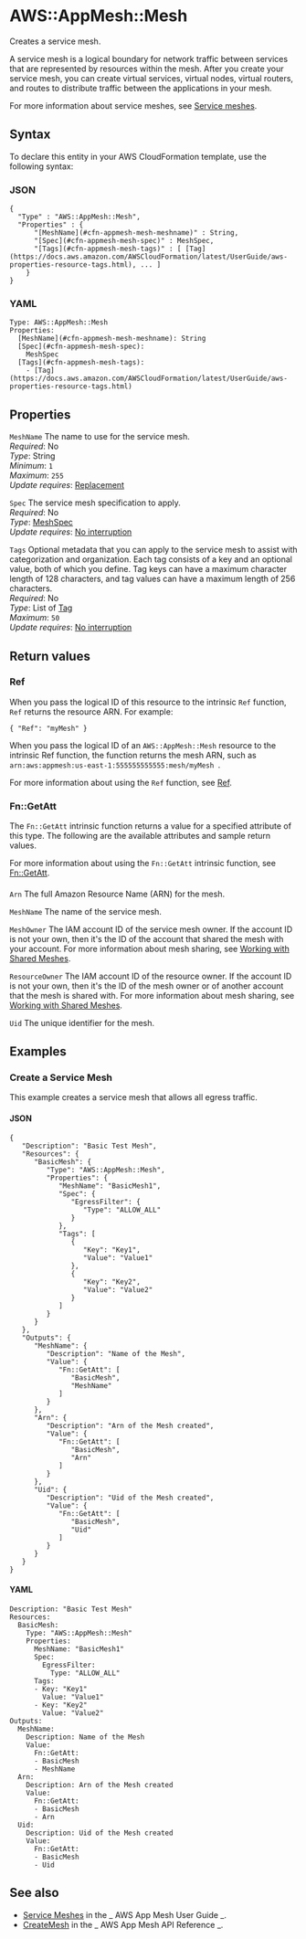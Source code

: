 # AWS::AppMesh::Mesh<a name="aws-resource-appmesh-mesh"></a>

Creates a service mesh\.

A service mesh is a logical boundary for network traffic between services that are represented by resources within the mesh\. After you create your service mesh, you can create virtual services, virtual nodes, virtual routers, and routes to distribute traffic between the applications in your mesh\.

For more information about service meshes, see [Service meshes](https://docs.aws.amazon.com/app-mesh/latest/userguide/meshes.html)\.

## Syntax<a name="aws-resource-appmesh-mesh-syntax"></a>

To declare this entity in your AWS CloudFormation template, use the following syntax:

### JSON<a name="aws-resource-appmesh-mesh-syntax.json"></a>

```
{
  "Type" : "AWS::AppMesh::Mesh",
  "Properties" : {
      "[MeshName](#cfn-appmesh-mesh-meshname)" : String,
      "[Spec](#cfn-appmesh-mesh-spec)" : MeshSpec,
      "[Tags](#cfn-appmesh-mesh-tags)" : [ [Tag](https://docs.aws.amazon.com/AWSCloudFormation/latest/UserGuide/aws-properties-resource-tags.html), ... ]
    }
}
```

### YAML<a name="aws-resource-appmesh-mesh-syntax.yaml"></a>

```
Type: AWS::AppMesh::Mesh
Properties:
  [MeshName](#cfn-appmesh-mesh-meshname): String
  [Spec](#cfn-appmesh-mesh-spec):
    MeshSpec
  [Tags](#cfn-appmesh-mesh-tags):
    - [Tag](https://docs.aws.amazon.com/AWSCloudFormation/latest/UserGuide/aws-properties-resource-tags.html)
```

## Properties<a name="aws-resource-appmesh-mesh-properties"></a>

`MeshName` <a name="cfn-appmesh-mesh-meshname"></a>
The name to use for the service mesh\.  
_Required_: No  
_Type_: String  
_Minimum_: `1`  
_Maximum_: `255`  
_Update requires_: [Replacement](https://docs.aws.amazon.com/AWSCloudFormation/latest/UserGuide/using-cfn-updating-stacks-update-behaviors.html#update-replacement)

`Spec` <a name="cfn-appmesh-mesh-spec"></a>
The service mesh specification to apply\.  
_Required_: No  
_Type_: [MeshSpec](aws-properties-appmesh-mesh-meshspec.md)  
_Update requires_: [No interruption](https://docs.aws.amazon.com/AWSCloudFormation/latest/UserGuide/using-cfn-updating-stacks-update-behaviors.html#update-no-interrupt)

`Tags` <a name="cfn-appmesh-mesh-tags"></a>
Optional metadata that you can apply to the service mesh to assist with categorization and organization\. Each tag consists of a key and an optional value, both of which you define\. Tag keys can have a maximum character length of 128 characters, and tag values can have a maximum length of 256 characters\.  
_Required_: No  
_Type_: List of [Tag](https://docs.aws.amazon.com/AWSCloudFormation/latest/UserGuide/aws-properties-resource-tags.html)  
_Maximum_: `50`  
_Update requires_: [No interruption](https://docs.aws.amazon.com/AWSCloudFormation/latest/UserGuide/using-cfn-updating-stacks-update-behaviors.html#update-no-interrupt)

## Return values<a name="aws-resource-appmesh-mesh-return-values"></a>

### Ref<a name="aws-resource-appmesh-mesh-return-values-ref"></a>

When you pass the logical ID of this resource to the intrinsic `Ref` function, `Ref` returns the resource ARN\. For example:

`{ "Ref": "myMesh" }`

When you pass the logical ID of an `AWS::AppMesh::Mesh` resource to the intrinsic Ref function, the function returns the mesh ARN, such as `arn:aws:appmesh:us-east-1:555555555555:mesh/myMesh `\.

For more information about using the `Ref` function, see [Ref](https://docs.aws.amazon.com/AWSCloudFormation/latest/UserGuide/intrinsic-function-reference-ref.html)\.

### Fn::GetAtt<a name="aws-resource-appmesh-mesh-return-values-fn--getatt"></a>

The `Fn::GetAtt` intrinsic function returns a value for a specified attribute of this type\. The following are the available attributes and sample return values\.

For more information about using the `Fn::GetAtt` intrinsic function, see [Fn::GetAtt](https://docs.aws.amazon.com/AWSCloudFormation/latest/UserGuide/intrinsic-function-reference-getatt.html)\.

#### <a name="aws-resource-appmesh-mesh-return-values-fn--getatt-fn--getatt"></a>

`Arn` <a name="Arn-fn::getatt"></a>
The full Amazon Resource Name \(ARN\) for the mesh\.

`MeshName` <a name="MeshName-fn::getatt"></a>
The name of the service mesh\.

`MeshOwner` <a name="MeshOwner-fn::getatt"></a>
The IAM account ID of the service mesh owner\. If the account ID is not your own, then it's the ID of the account that shared the mesh with your account\. For more information about mesh sharing, see [Working with Shared Meshes](https://docs.aws.amazon.com/app-mesh/latest/userguide/sharing.html)\.

`ResourceOwner` <a name="ResourceOwner-fn::getatt"></a>
The IAM account ID of the resource owner\. If the account ID is not your own, then it's the ID of the mesh owner or of another account that the mesh is shared with\. For more information about mesh sharing, see [Working with Shared Meshes](https://docs.aws.amazon.com/app-mesh/latest/userguide/sharing.html)\.

`Uid` <a name="Uid-fn::getatt"></a>
The unique identifier for the mesh\.

## Examples<a name="aws-resource-appmesh-mesh--examples"></a>

### Create a Service Mesh<a name="aws-resource-appmesh-mesh--examples--Create_a_Service_Mesh"></a>

This example creates a service mesh that allows all egress traffic\.

#### JSON<a name="aws-resource-appmesh-mesh--examples--Create_a_Service_Mesh--json"></a>

```
{
   "Description": "Basic Test Mesh",
   "Resources": {
      "BasicMesh": {
         "Type": "AWS::AppMesh::Mesh",
         "Properties": {
            "MeshName": "BasicMesh1",
            "Spec": {
               "EgressFilter": {
                  "Type": "ALLOW_ALL"
               }
            },
            "Tags": [
               {
                  "Key": "Key1",
                  "Value": "Value1"
               },
               {
                  "Key": "Key2",
                  "Value": "Value2"
               }
            ]
         }
      }
   },
   "Outputs": {
      "MeshName": {
         "Description": "Name of the Mesh",
         "Value": {
            "Fn::GetAtt": [
               "BasicMesh",
               "MeshName"
            ]
         }
      },
      "Arn": {
         "Description": "Arn of the Mesh created",
         "Value": {
            "Fn::GetAtt": [
               "BasicMesh",
               "Arn"
            ]
         }
      },
      "Uid": {
         "Description": "Uid of the Mesh created",
         "Value": {
            "Fn::GetAtt": [
               "BasicMesh",
               "Uid"
            ]
         }
      }
   }
}
```

#### YAML<a name="aws-resource-appmesh-mesh--examples--Create_a_Service_Mesh--yaml"></a>

```
Description: "Basic Test Mesh"
Resources:
  BasicMesh:
    Type: "AWS::AppMesh::Mesh"
    Properties:
      MeshName: "BasicMesh1"
      Spec:
        EgressFilter:
          Type: "ALLOW_ALL"
      Tags:
      - Key: "Key1"
        Value: "Value1"
      - Key: "Key2"
        Value: "Value2"
Outputs:
  MeshName:
    Description: Name of the Mesh
    Value:
      Fn::GetAtt:
      - BasicMesh
      - MeshName
  Arn:
    Description: Arn of the Mesh created
    Value:
      Fn::GetAtt:
      - BasicMesh
      - Arn
  Uid:
    Description: Uid of the Mesh created
    Value:
      Fn::GetAtt:
      - BasicMesh
      - Uid
```

## See also<a name="aws-resource-appmesh-mesh--seealso"></a>

- [Service Meshes](https://docs.aws.amazon.com/app-mesh/latest/userguide/meshes.html) in the _ AWS App Mesh User Guide _\.
- [CreateMesh](https://docs.aws.amazon.com/app-mesh/latest/APIReference/API_CreateMesh.html) in the _ AWS App Mesh API Reference _\.
